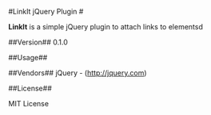 #LinkIt jQuery Plugin #

**LinkIt** is a simple jQuery plugin to attach links to elementsd  

##Version##
0.1.0

##Usage##


##Vendors##
jQuery - (http://jquery.com)


##License##

MIT License






